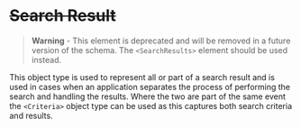 # ~~Search Result~~

> **Warning** - This element is deprecated and will be removed in a future version of the schema. The `<SearchResults>` element should be used instead.

This object type is used to represent all or part of a search result and is used in cases when an application separates the process of performing the search and handling the results. 
Where the two are part of the same event the `<Criteria>` object type can be used as this captures both search criteria and results.
